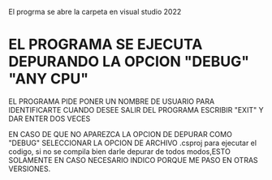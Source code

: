 El progrma se abre la carpeta en visual studio 2022
# EL PROGRAMA SE EJECUTA DEPURANDO LA OPCION "DEBUG" "ANY CPU" 
EL PROGRAMA PIDE PONER UN NOMBRE DE USUARIO PARA IDENTIFICARTE
CUANDO DESEE SALIR DEL PROGRAMA ESCRIBIR "EXIT" Y DAR ENTER DOS VECES 

EN CASO DE QUE NO APAREZCA LA OPCION DE DEPURAR COMO "DEBUG" SELECCIONAR LA OPCION DE ARCHIVO .csproj para ejecutar el codigo, si no se compila bien darle depurar de todos modos,ESTO SOLAMENTE EN CASO NECESARIO INDICO PORQUE ME PASO EN OTRAS VERSIONES.
